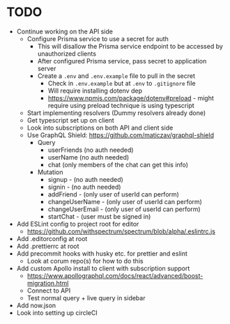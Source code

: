 # TODO

- Continue working on the API side
  - Configure Prisma service to use a secret for auth
    - This will disallow the Prisma service endpoint to be accessed by
      unauthorized clients
    - After configured Prisma service, pass secret to application server
    - Create a `.env` and `.env.example` file to pull in the secret
      - Check in `.env.example` but at `.env` to `.gitignore` file
      - Will require installing dotenv dep
      - https://www.npmjs.com/package/dotenv#preload - might require using
        preload technique is using typescript
  - Start implementing resolvers (Dummy resolvers already done)
  - Get typescript set up on client
  - Look into subscriptions on both API and client side
  - Use GraphQL Shield: https://github.com/maticzav/graphql-shield
    - Query
      - userFriends (no auth needed)
      - userName (no auth needed)
      - chat (only members of the chat can get this info)
    - Mutation
      - signup - (no auth needed)
      - signin - (no auth needed)
      - addFriend - (only user of userId can perform)
      - changeUserName - (only user of userId can perform)
      - changeUserEmail - (only user of userId can perform)
      - startChat - (user must be signed in)
- Add ESLint config to project root for editor
  - https://github.com/withspectrum/spectrum/blob/alpha/.eslintrc.js
- Add .editorconfig at root
- Add .prettierrc at root
- Add precommit hooks with husky etc. for prettier and eslint
  - Look at corum repo(s) for how to do this
- Add custom Apollo install to client with subscription support
  - https://www.apollographql.com/docs/react/advanced/boost-migration.html
  - Connect to API
  - Test normal query + live query in sidebar
- Add now.json
- Look into setting up circleCI

